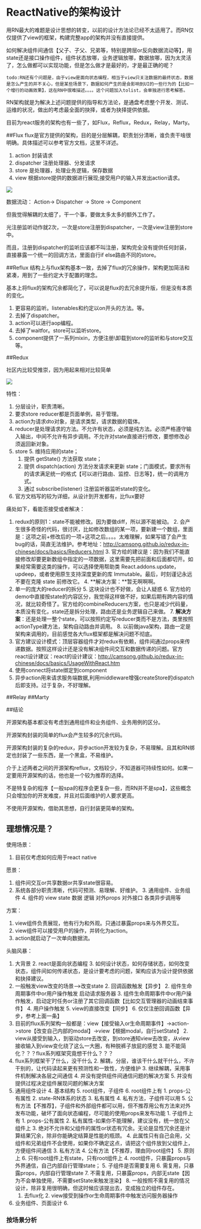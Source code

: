# ReactNative的架构设计
用RN最大的难题是设计思想的转变，以前的设计方法论已经不太适用了。而RN仅仅提供了view的框架，构建完整app的架构并没有直接提供。

如何解决组件间通信【父子、子父、兄弟等，特别是跨层or反向数据流动等】，用state还是接口操作组件，组件状态放哪，业务逻辑放哪，数据放哪，因为太灵活了，怎么做都可以实现功能，但是怎么做才是最好的，才是最正确的呢？

`todo:RN还有个问题是，由于view是面向状态编程，相当于view只关注数据的最终状态，数据是怎么产生的并不关心，但是某些场景下，数据如何产生的是会影响到UI的一些行为的【比如一个增行的动画效果】，这在RN中很难描述。。。。这个问题加入tolist，会单独进行思考解答。`

RN架构就是为解决上述问题提供的指导和方法论，是通盘考虑整个开发、测试、运维的状况，做出的考虑最全面的抉择，或者为抉择提供依据。

目前为react服务的架构也有一些了，如Flux，Reflux，Redux，Relay，Marty。

##Flux
flux是官方提供的架构，目的是分层解耦，职责划分清晰，谁负责干啥很明确。具体描述可以参考官方文档，这里不详述。

1. action 封装请求
2. dispatcher 注册处理器、分发请求
3. store 是处理器，处理业务逻辑，保存数据
4. view 根据store提供的数据进行展现;接受用户的输入并发出action请求。


![](media/14500845993004.jpg)


数据流动：
Action-> Dispatcher -> Store -> Component

但我觉得解耦的太细了，干一个事，要做太多太多的额外工作了。

光注册监听动作就2次，一次是store注册到dispatcher，一次是view注册到store中。

而且，注册到dispatcher的监听应该都不叫注册，架构完全没有提供任何封装，直接暴露一个统一的回调方法，里面自行if else路由不同的store。


##Reflux
结构上与flux架构基本一致，去掉了flux的冗余操作，架构更加简洁和紧凑，用到了一些约定大于配置的理念。

基本上将flux的架构冗余都简化了，可以说是flux的去冗余提升版，但是没有本质的变化。

1. 更容易的监听。listenables和约定以on开头的方法。等。
2. 去掉了dispatcher。
3. action可以进行aop编程。
4. 去掉了waitfor。store可以监听store。
5. component提供了一系列mixin，方便注册\卸载到store的监听和与store交互等。

##Redux

社区内比较受推崇，因为用起来相对比较简单


![](media/14502335830493.jpg)


特性：

1. 分层设计，职责清晰。
2. 要求store reducer都是页面单例，易于管理。
2. action为请求dto对象，是请求类型，请求数据的载体。
3. reducer是处理请求的方法。不允许有状态，必须是纯方法。必须严格遵守输入输出，中间不允许有异步调用。不允许对state直接进行修改，要想修改必须返回新对象。
4. store
	5. 维持应用的state；
	1. 提供 getState() 方法获取 state；
	2. 提供 dispatch(action) 方法分发请求来更新 state；门面模式，要求所有的请求满足统一的格式【可以进行路由、监控、日志等】，统一的调用方式。
	1. 通过 subscribe(listener) 注册监听器监听state的变化。
1. 官方文档写的较为详细，从设计到开发都有，比flux要好

痛处如下，看能否接受或者解决：

1. redux的原则1：state不能被修改。因为要做diff，所以源不能被动。
	2. 会产生很多奇怪的代码，很讨厌，比如修改数组的某一项，要新建一个数组，里面是：这项之前+修改后的一项+这项之后。。。。太难理解，如果写错了会产生bug的话，简直无法维护。参考地址：http://camsong.github.io/redux-in-chinese/docs/basics/Reducers.html
	3. 官方给的建议是：因为我们不能直接修改却要更新数组中指定的一项数据，这里需要先把前面和后面都切开。如果经常需要这类的操作，可以选择使用帮助类 React.addons.update，updeep，或者使用原生支持深度更新的库 Immutable。最后，时刻谨记永远不要在克隆 state 前修改它。
	4. **解决方案：**暂无啊啊啊。
4. 单一的庞大的reducer的拆分
	5. 这块设计也不好做，会让人疑惑
	6. 官方给的demo中直接按state的内容区分，我觉得这样做不好，如果后期有跨内容的情况，就比较奇怪了。官方给的combineReducers方案，也只是减少代码量，本质没有变化，state还是拆分处理，路由还是业务逻辑自己来做。
	7. **解决方案**：还是处理一整个state，可以按照约定写reducer类而不是方法，类里按照actionType建方法，架构自动路由并调用。
	8. 以前做java架构，路由一定是架构来调用的，目前感觉各大flux框架都是解决问题不彻底。
1. 官方建议设计模式：顶层容器组件才对redux有依赖，组件间通过props来传递数据。按照这样设计还是没有解决组件间交互和数据传递的问题。官方react设计建议：react的设计建议：http://camsong.github.io/redux-in-chinese/docs/basics/UsageWithReact.htm
2. 使用connect将state绑定到component
2. 异步action用来请求服务端数据,利用middleware增强createStore的dispatch后即支持。过于复杂，不好理解。

##Relay
##Marty


##结论

开源架构基本都没有考虑到通用组件和业务组件、业务用例的区分。

开源架构封装的简单的flux会产生较多的冗余代码。

开源架构封装的复杂的redux，异步action开发较为复杂，不易理解。且其和RN绑定也封装了一些东西，是一个黑盒，不易维护。

介于上述两者之间的开源架构reflux，文档较少，不知道器可持续性如何。如果一定要用开源架构的话，他也是一个较为推荐的选择。

不是特复杂的程序【一般spa的程序会更复杂一些，而RN并不是spa】，这些概念只会增加你的开发难度，并且对后面维护的人要求更高。

不使用开源架构，借助其思想，自行封装更简单的架构。


## 理想情况是？

使用场景：

1. 目前仅考虑如何应用于react native


愿景：

1. 组件间交互or共享数据or共享state很容易。
2. 系统各部分职责清晰，代码可预测、易理解、好维护。
	3. 通用组件、业务组件
	4. 组件的 view state 数据 逻辑 对外props 对外接口 各类异步调用等

方案：

1. view组件负责展现，他有行为和外观。只通过暴露props来与外界交互。
2. view组件可以接受用户的操作，并转化为action。
3. action就启动了一次单向数据流。


头脑风暴：

1. 大背景
	2. react是面向状态编程
	3. 如何设计状态，如何存储状态，如何改变状态，组件间如何传递状态，是设计要考虑的问题，架构应该为设计提供依据和抉择建议。
1. 一般触发view改变的场景-->改变state
	2. 回调函数触发【异步】
		2. 组件生命周期事件中or用户操作触发 启动请求服务器
		3. 组件生命周期事件中or用户操作触发，启动定时任务or注册了其它回调函数【比如交互管理器的动画结束事件】
	4. 用户操作触发
		5. view的直接改变【同步】
		6. 仅仅注册回调函数【异步，参考上面一条】
1. 目前的flux系列架构一般都是：view【接受输入or生命周期事件】->action->store【改变自己内部的modal】->view【根据modal，自行setState】
	2. view从接受到输入，到驱动store去改变，到store通知view去改变，从view接收输入到view变化绕了这么一大圈，有种脱裤子放屁的感觉
	3. 能不能简化？？？flux系列框架究竟想干什么？？？
1. flux系列框架干了什么，没干什么
	2. 解耦，分层，谁该干什么就干什么，不许干别的，让代码读起来更有预测性和一致性，方便维护
	3. 继续解耦，采用事件机制解决各层之间通信
	4. 并没有提供组件间通信问题的解决方案
	5. 并没有提供过程决定组件展现问题的解决方案
3. 通用组件设计
	4. 基本结构 
		5. root组件，子组件
		6. root组件上有
			1. props-公有属性
			2. state-RN体系的状态
			3. 私有属性
			4. 私有方法，子组件可以用
			5. 公有方法【不推荐】，子组件和外部组件都可以用，但不推荐用公有方法来对外发布功能，破坏了面向状态编程，尽可能的使用props来发布功能
		1. 子组件上有
			1. props-公有属性
			2. 私有属性-如果你不能理解，建议没有，统一放在父组件上
				3. 绝对不允许和父组件的属性or状态有冗余。无论是显性冗余还是计算结果冗余，除非你能确定结算是性能的瓶颈。
				4. 此属性只有自己会用，父组件和兄弟组件不会使用，如果你不确定这点，请把这个组件放到父组件上，方便组件间通信
			3. 私有方法
			4. 公有方法【不推荐，理由同root组件】
	5. 原则上
		6. 只有root组件上有state，只有root组件上 
	4. root组件，只暴露props与外界通信，自己内部自行管理state；
	5. 子组件是否需要复用
		6. 需复用，只暴露props，内部自行管理state
		7. 不需复用，只暴露props，内部无state【因为不会单独使用，不需要setState来触发渲染】
		8. 一般按照不需复用的情况设计，除非复用很明确，但这时候应该提出去，变成独立的组件存在。
	1. 去flux化
		2. view接受到操作or生命周期事件中触发访问服务器操作  
5. 业务组件、页面设计
	6. 





### 按场景分析












